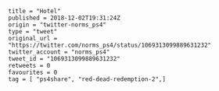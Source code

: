 ```
title = "Hotel"
published = 2018-12-02T19:31:24Z
origin = "twitter-norms_ps4"
type = "tweet"
original_url = "https://twitter.com/norms_ps4/status/1069313099889631232"
twitter_account = "norms_ps4"
tweet_id = "1069313099889631232"
retweets = 0
favourites = 0
tag = [ "ps4share", "red-dead-redemption-2",]
```

<p class='image'><img src='https://mnf.m17s.net/2018/12/02/Dtb2mIdWwAEbSGX.jpg' alt=''></p>

